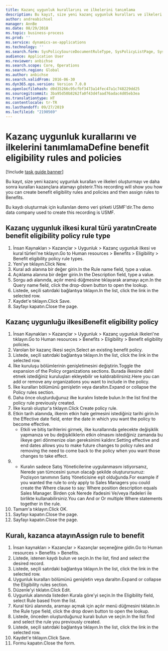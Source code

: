 ```yaml
---
title: Kazanç uygunluk kurallarını ve ilkelerini tanımlama
description: Bu kayıt, size yeni kazanç uygunluk kuralları ve ilkeleri oluşturmayı ve daha sonra kuralları kazançlara atamayı gösterir.
author: andreabichsel
manager: AnnBe
ms.date: 08/29/2018
ms.topic: business-process
ms.prod: ''
ms.service: dynamics-ax-applications
ms.technology: ''
ms.search.form: SysPolicySourceDocumentRuleType, SysPolicyListPage, SysPolicy, HcmBenefitEligibilityPolicy, HcmBenefit
audience: Application User
ms.reviewer: anbichse
ms.search.scope: Core, Operations
ms.search.region: Global
ms.author: anbichse
ms.search.validFrom: 2016-06-30
ms.dyn365.ops.version: Version 7.0.0
ms.openlocfilehash: d0d35266c95cfbf3473a14fec47a1c748229dd25
ms.sourcegitcommit: 3ba95d50b8262fa0f43d4faad76adac4d05eb3ea
ms.translationtype: HT
ms.contentlocale: tr-TR
ms.lasthandoff: 09/27/2019
ms.locfileid: "2190569"
---
```

# <a name="define-benefit-eligibility-rules-and-policies"></a><span data-ttu-id="0d0a4-103">Kazanç uygunluk kurallarını ve ilkelerini tanımlama</span><span class="sxs-lookup"><span data-stu-id="0d0a4-103">Define benefit eligibility rules and policies</span></span>

[!include [task guide banner](../../includes/task-guide-banner.md)]

<span data-ttu-id="0d0a4-104">Bu kayıt, size yeni kazanç uygunluk kuralları ve ilkeleri oluşturmayı ve daha sonra kuralları kazançlara atamayı gösterir.</span><span class="sxs-lookup"><span data-stu-id="0d0a4-104">This recording will show you how you can create benefit eligibility rules and policies and then assign rules to Benefits.</span></span>  

<span data-ttu-id="0d0a4-105">Bu kaydı oluşturmak için kullanılan demo veri şirketi USMF'dir.</span><span class="sxs-lookup"><span data-stu-id="0d0a4-105">The demo data company used to create this recording is USMF.</span></span>


## <a name="create-benefit-eligibility-policy-rule-type"></a><span data-ttu-id="0d0a4-106">Kazanç uygunluk ilkesi kural türü yaratın</span><span class="sxs-lookup"><span data-stu-id="0d0a4-106">Create benefit eligibility policy rule type</span></span>
1. <span data-ttu-id="0d0a4-107">İnsan Kaynakları > Kazançlar > Uygunluk > Kazanç uygunluk ilkesi ve kural türleri'ne tıklayın.</span><span class="sxs-lookup"><span data-stu-id="0d0a4-107">Go to Human resources > Benefits > Eligibility > Benefit eligibility policy rule types.</span></span>
2. <span data-ttu-id="0d0a4-108">Yeni'ye tıklayın.</span><span class="sxs-lookup"><span data-stu-id="0d0a4-108">Click New.</span></span>
3. <span data-ttu-id="0d0a4-109">Kural adı alanına bir değer girin.</span><span class="sxs-lookup"><span data-stu-id="0d0a4-109">In the Rule name field, type a value.</span></span>
4. <span data-ttu-id="0d0a4-110">Açıklama alanına bir değer girin.</span><span class="sxs-lookup"><span data-stu-id="0d0a4-110">In the Description field, type a value.</span></span>
5. <span data-ttu-id="0d0a4-111">Sorgu adı alanında, açılır menü düğmesine tıklayarak aramayı açın.</span><span class="sxs-lookup"><span data-stu-id="0d0a4-111">In the Query name field, click the drop-down button to open the lookup.</span></span>
6. <span data-ttu-id="0d0a4-112">Listede, seçili satırdaki bağlantıya tıklayın.</span><span class="sxs-lookup"><span data-stu-id="0d0a4-112">In the list, click the link in the selected row.</span></span>
7. <span data-ttu-id="0d0a4-113">Kaydet'e tıklayın.</span><span class="sxs-lookup"><span data-stu-id="0d0a4-113">Click Save.</span></span>
8. <span data-ttu-id="0d0a4-114">Sayfayı kapatın.</span><span class="sxs-lookup"><span data-stu-id="0d0a4-114">Close the page.</span></span>

## <a name="benefit-eligibility-policy"></a><span data-ttu-id="0d0a4-115">Kazanç uygunluğu ilkesi</span><span class="sxs-lookup"><span data-stu-id="0d0a4-115">Benefit eligibility policy</span></span>
1. <span data-ttu-id="0d0a4-116">İnsan Kaynakları > Kazançlar > Uygunluk > Kazanç uygunluk ilkeleri'ne tıklayın.</span><span class="sxs-lookup"><span data-stu-id="0d0a4-116">Go to Human resources > Benefits > Eligibility > Benefit eligibility policies.</span></span>
2. <span data-ttu-id="0d0a4-117">Varolan bir kazanç ilkesi seçin.</span><span class="sxs-lookup"><span data-stu-id="0d0a4-117">Select an existing benefit policy.</span></span>
3. <span data-ttu-id="0d0a4-118">Listede, seçili satırdaki bağlantıya tıklayın.</span><span class="sxs-lookup"><span data-stu-id="0d0a4-118">In the list, click the link in the selected row.</span></span>
4. <span data-ttu-id="0d0a4-119">İlke kuruluşu bölümlerinin genişletimesini değiştirin.</span><span class="sxs-lookup"><span data-stu-id="0d0a4-119">Toggle the expansion of the Policy organizations sections.</span></span>  <span data-ttu-id="0d0a4-120">Burada ilkesine dahil etmek istediğiniz kuruluşları ekleyebilir ve kaldırabilirsiniz.</span><span class="sxs-lookup"><span data-stu-id="0d0a4-120">Here you can add or remove any organizations you want to include in the policy.</span></span>
5. <span data-ttu-id="0d0a4-121">İlke kuralları bölümünü genişletin veya daraltın.</span><span class="sxs-lookup"><span data-stu-id="0d0a4-121">Expand or collapse the Policy rules section.</span></span>
6. <span data-ttu-id="0d0a4-122">Daha önce oluşturduğunuz ilke kuralını listede bulun.</span><span class="sxs-lookup"><span data-stu-id="0d0a4-122">In the list find the policy rule previously created.</span></span>
7. <span data-ttu-id="0d0a4-123">İlke kuralı oluştur'a tıklayın.</span><span class="sxs-lookup"><span data-stu-id="0d0a4-123">Click Create policy rule.</span></span>
8. <span data-ttu-id="0d0a4-124">Etkin tarih alanında, ilkenin etkin hale gelmesini istediğiniz tarihi girin.</span><span class="sxs-lookup"><span data-stu-id="0d0a4-124">In the Effective date field, enter the date in which you want the policy to become effective.</span></span>
    * <span data-ttu-id="0d0a4-125">Etkili ve bitiş tarihlerini girmek, ilke kurallarında gelecekte değişiklik yapmanıza ve bu değişikliklerin etkin olmasını istediğiniz zamanda bu ilkeye geri dönmenize olan gereksinimi kaldırır.</span><span class="sxs-lookup"><span data-stu-id="0d0a4-125">Setting effective and end dates allows you to make future changes to policy rules and removing the need to come back to the policy when you want those changes to take effect.</span></span>  
9. 
    * <span data-ttu-id="0d0a4-126">Kuralın sadece Satış Yöneticilerine uygulanmasını istiyorsanız, Nerede yan tümcesini şunun olacağı şekilde oluşturursunuz: Pozisyon tanımının Satış Yöneticisine eşit olduğunda.</span><span class="sxs-lookup"><span data-stu-id="0d0a4-126">For example if you wanted the rule to only apply to Sales Managers you could create the Where clause to say: Where position description equals Sales Manager.</span></span>  <span data-ttu-id="0d0a4-127">Birden çok Nerede ifadesini Ve/veya ifadeleri ile birlikte kullanabilirsiniz.</span><span class="sxs-lookup"><span data-stu-id="0d0a4-127">You can And or Or multiple Where statements together in the rule.</span></span>  
10. <span data-ttu-id="0d0a4-128">Tamam'a tıklayın.</span><span class="sxs-lookup"><span data-stu-id="0d0a4-128">Click OK.</span></span>
11. <span data-ttu-id="0d0a4-129">Sayfayı kapatın.</span><span class="sxs-lookup"><span data-stu-id="0d0a4-129">Close the page.</span></span>
12. <span data-ttu-id="0d0a4-130">Sayfayı kapatın.</span><span class="sxs-lookup"><span data-stu-id="0d0a4-130">Close the page.</span></span>

## <a name="assign-rule-to-benefit"></a><span data-ttu-id="0d0a4-131">Kuralı, kazanca atayın</span><span class="sxs-lookup"><span data-stu-id="0d0a4-131">Assign rule to benefit</span></span>
1. <span data-ttu-id="0d0a4-132">İnsan kaynakları > Kazançlar > Kazançlar seçeneğine gidin.</span><span class="sxs-lookup"><span data-stu-id="0d0a4-132">Go to Human resources > Benefits > Benefits.</span></span>
2. <span data-ttu-id="0d0a4-133">Listede, istenen kaydı bulun ve seçin.</span><span class="sxs-lookup"><span data-stu-id="0d0a4-133">In the list, find and select the desired record.</span></span>
3. <span data-ttu-id="0d0a4-134">Listede, seçili satırdaki bağlantıya tıklayın.</span><span class="sxs-lookup"><span data-stu-id="0d0a4-134">In the list, click the link in the selected row.</span></span>
4. <span data-ttu-id="0d0a4-135">Uygunluk kuralları bölümünü genişletin veya daraltın.</span><span class="sxs-lookup"><span data-stu-id="0d0a4-135">Expand or collapse the Eligibility rules section.</span></span>
5. <span data-ttu-id="0d0a4-136">Düzenle'yi tıklatın.</span><span class="sxs-lookup"><span data-stu-id="0d0a4-136">Click Edit.</span></span>
6. <span data-ttu-id="0d0a4-137">Uygunluk alanında listeden Kurala göre'yi seçin.</span><span class="sxs-lookup"><span data-stu-id="0d0a4-137">In the Eligibility field, select Rule based from the list.</span></span>
7. <span data-ttu-id="0d0a4-138">Kural türü alanında, aramayı açmak için açılır menü düğmesini tıklatın.</span><span class="sxs-lookup"><span data-stu-id="0d0a4-138">In the Rule type field, click the drop down button to open the lookup.</span></span>
8. <span data-ttu-id="0d0a4-139">Listede, önceden oluşturduğunuz kuralı bulun ve seçin.</span><span class="sxs-lookup"><span data-stu-id="0d0a4-139">In the list find and select the rule you previously created.</span></span>
9. <span data-ttu-id="0d0a4-140">Listede, seçili satırdaki bağlantıya tıklayın.</span><span class="sxs-lookup"><span data-stu-id="0d0a4-140">In the list, click the link in the selected row.</span></span>
10. <span data-ttu-id="0d0a4-141">Kaydet'e tıklayın.</span><span class="sxs-lookup"><span data-stu-id="0d0a4-141">Click Save.</span></span>
11. <span data-ttu-id="0d0a4-142">Formu kapatın.</span><span class="sxs-lookup"><span data-stu-id="0d0a4-142">Close the form.</span></span>

